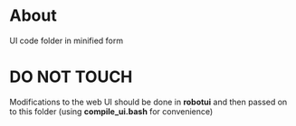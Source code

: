 # About

UI code folder in minified form

# DO NOT TOUCH

Modifications to the web UI should be done in **robotui** and then passed on to this folder (using
**compile_ui.bash** for convenience)
